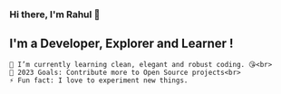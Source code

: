 ### Hi there, I'm Rahul 👋
<h2>I'm a Developer, Explorer and Learner !</h2>

    🌱 I’m currently learning clean, elegant and robust coding. 😘<br>
    🥅 2023 Goals: Contribute more to Open Source projects<br>
    ⚡ Fun fact: I love to experiment new things.


